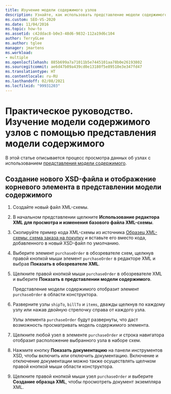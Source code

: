 ```yaml
---
title: Изучение модели содержимого узлов
description: Узнайте, как использовать представление модели содержимого в конструкторе XML-схем для изучения модели содержимого узлов в XML-схеме.
ms.custom: SEO-VS-2020
ms.date: 11/04/2016
ms.topic: how-to
ms.assetid: c42ddac8-b0e3-48d6-9832-112a19d6c104
author: TerryGLee
ms.author: tglee
manager: jmartens
ms.workload:
- multiple
ms.openlocfilehash: 885b699a7a71011b5e7445101aa78b0e26193802
ms.sourcegitcommit: ae6d47b09a439cd0e13180f5e89510e3e347fd47
ms.translationtype: HT
ms.contentlocale: ru-RU
ms.lasthandoff: 02/08/2021
ms.locfileid: "99931203"
---
```

# <a name="how-to-examine-the-content-model-of-nodes-by-using-the-content-model-view"></a>Практическое руководство. Изучение модели содержимого узлов с помощью представления модели содержимого

В этой статье описывается процесс просмотра данных об узлах с использованием [представления модели содержимого](../xml-tools/content-model-view.md).

## <a name="to-create-a-new-xsd-file-and-display-the-root-element-in-the-content-model-view"></a>Создание нового XSD-файла и отображение корневого элемента в представлении модели содержимого

1. Создайте новый файл XML-схемы.

2. В начальном представлении щелкните **Использование редактора XML для просмотра и изменения базового файла XML-схемы**.

3. Скопируйте пример кода XML-схемы из источника [Образец XML-схемы: схема заказа на покупку](../xml-tools/sample-xsd-file-purchase-order-schema.md) и вставьте его вместо кода, добавленного в новый XSD-файл по умолчанию.

4. Выберите элемент `purchaseOrder` в обозревателе схем, щелкнув правой кнопкой мыши элемент `purchaseOrder` в редакторе XML и выбрав **Показать в обозревателе XML**.

5. Щелкните правой кнопкой мыши `purchaseOrder` в обозревателе XML и выберите **Показать в представлении модели содержимого**.

     Представление модели содержимого отобразит элемент `purchaseOrder` в области конструктора.

6. Разверните узлы `shipTo`, `billTo` и `items`, дважды щелкнув по каждому узлу или нажав двойную стрелочку справа от каждого узла.

     Узлы элемента `purchaseOrder` будут развернуты, что даст возможность просматривать модель содержимого элемента.

7. Щелкните любой узел в элементе `purchaseOrder` и строка навигатора отобразит расположение выбранного узла в наборе схем.

8. Нажмите кнопку **Показать документацию** на панели инструментов XSD, чтобы включить или отключить документацию. Включение и отключение документации можно также осуществлять щелчком правой кнопкой мыши области конструктора.

9. Щелкните правой кнопкой мыши узел `purchaseOrder` и выберите **Создание образца XML**, чтобы просмотреть документ экземпляра XML.
